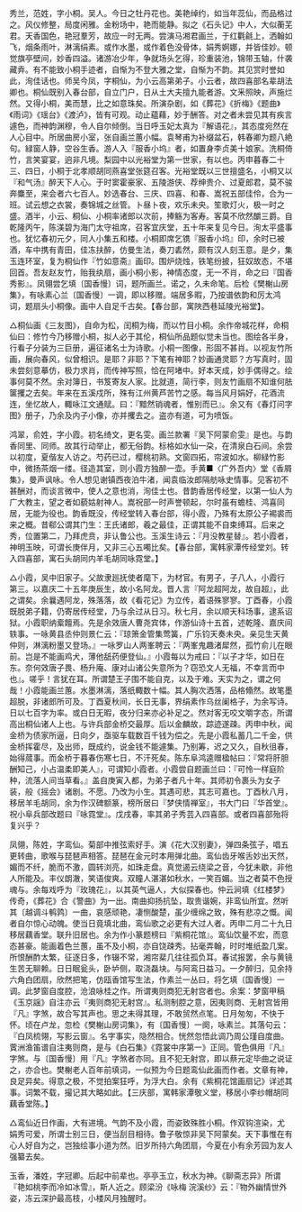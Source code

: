 <!-- { "loadSidebar": true } -->
秀兰，范姓，字小桐。吴人。今日之牡丹花也。美艳绰约，如当年蕊仙，而品格过之。风仪修整，局度闲雅。金粉场中，艳而能静。拟之《石头记》中人，大似蘅芜君。天香国色，艳冠羣芳，故应一时无两。尝演马湘君画兰，于红氍毹上，洒翰如飞，烟条雨叶，淋漓绢素。或作水墨，或作着色没骨体，娟秀婀娜，并皆佳妙。顿觉旗亭壁间，妙香四溢。诸游冶少年，争就场头乞得，珍重装池，锦带玉轴，什袭藏弆。有不能致小桐手迹者，自惭为不登大雅之堂，自惭为不韵。其见赏时誉如此，洵佳话也。师吴今凤，字桐仙，为小云高第弟子。小云者，故四喜部名辈胡法卿也。桐仙既别入春台部，自立门户，日从土大夫擅九能者游。文釆照映，声施烂然。又得小桐，美而慧，比之如意珠矣。所演杂剧，如《葬花》《折梅》《题曲》《雨词》《瑶台》《渡泸》，皆有可观。动止藴藉，妙于酬答。对之者未尝见其有疾言遽色，而神韵渊穆，令人自尔倾倒。当日呼玉妃太真为『解语花』，其态度宛然在人心目中。所居曲房小室，张自画兰蕙小幅。袁琴甫为补缀盆石，韩春卿为题八絶句。緑窗人静，空谷生香。游人入『服香小坞』者，如置身李贞美十娘家。洗桐倚竹，言笑宴宴，逈非凡境。梨园中以光裕堂为第一世家，有以也。丙申暮春二十三、四日，小桐于北孝顺胡同燕喜堂张筵召客。光裕堂既以三世擅盛名，小桐又以『和气汤』醉天下人心。于时窦霍豪家、五陵游侠、荐绅贵介、过夏郎君，莫不骏奔麋至，来会者六七百人。妙选春台、三庆、四喜、和春、嵩祝五部佳伶，合为一班。试云想之衣裳，奏锦城之丝管。卜昼卜夜，欢乐未央。笙歌灯火，极一时之盛。酒半，小云、桐仙、小桐率诸郎以次前，捧觞为客寿。客莫不欣然釂三爵。自乾隆丙午，陈渼碧为海门太守祖席，召客宜庆堂，五十年来复见今日。洵太平盛事也。犹忆春初元夕，同人小集五和楼。小桐即席乞镌『服香小坞』印，余时已被酒，车中携有青田，佳冻扶醉，仿曼生法，奏刀砉然，颇有汉人刻玉意。是夕，集玉连环室，复为桐仙作『竹如意斋』画印。围炉烧烛，铁笔纷披，狂奴故态，不堪回首。吾友赵友竹，贻我纨扇，画小桐小影，神情态度，无一不肖，命之曰『国香秀影』。凤翎尝乞填〔国香慢〕词，题所画兰。诺之，久未命笔。后检《樊榭山房集》，有咏素心兰〔国香慢〕一调，即以移赠。端居多暇，乃按谱依韵和厉太鸿词，题扇头小桐像。画中人自足千古矣。【春台部，寓陜西巷延陵光裕堂】。

△桐仙画《三友图》，自命为松，闰桐为梅，而以竹目小桐。余作帝城花样，命桐仙曰：修竹今乃移赠小桐，拟人必于其伦，桐仙所品题似觉未当也。图绘各半身，行看子分装为三巨册，遍征诸名士为诗歌。小桐一图像，形固不甚肖。以视友竹所画，展向春风，似曾相识。是耶？非耶？下笔有神耶？妙画通灵耶？方写真时，固未尝刻意摹仿，极力求肖，而传神写照，恰在阿堵中。好本天成，妙手偶得之。绘事何莫不然。余对簿日，书笈寄友人家。比就道，简行李，则友竹画扇不知谁何胠箧攫之去矣。年来在五溪戍所，殊有江州黄芦苦竹之感。每当风月娟好，花酒流连，坐忆故人，輙咏江文通赋。曰：『黯然销魂者，惟别而已』。余又有《春灯问字图》册子，乃余及内子小像，亦并攫去之。盗亦有道，可为喷饭。


鸿翠，俞姓，字小霞。初名绮文，更名雯。画兰款署『吴下阿蒙俞雯』是也。与韵香同里、同师。故其行动举止，都无俗韵。标格如水仙一朶，在清泉白石间。余尝以初度，夏偕友人访之。芍药已过，樱桃初熟。文窗四拓，帘波如水。柳緑竹影中，微扬茶烟一缕。径造其室，则小霞方独醉一壶。手黄■〈广外吾内〉堂《香屑集》，曼声讽咏。令人想见谢镇西夜泊牛渚，闻袁临汝郎隔舫咏史情事。见客初不甚酬对，而谈言微中，使人之意也消，洵佳士也。昔韵香居传经堂，以第一仙人为广大教主，望之者如藐姑射神人。嵩祝部一时声誉顿起，尔时虽有蟾桂、鸿喜同居，无能为役也。韵香既没，传经堂转入春台部，得小霞，乃殊有太原公子裼裘而来之概。昔郗公谓其门生：王氏诸郎，羲之最佳，正谓其能不自束缚耳。后来之秀，位置第二，乃拜虎贲，非认鲁公也。玉溪生诗云：『月没教星替』。若小霞者，神明玉映，可谓长庚伴月，又非三心五噣比矣。【春台部，寓韩家潭传经堂刘。转入四喜部，寓石头胡同内羊毛胡同咏霓堂。】

△小霞，吴中旧家子。父故隶廵抚使者麾下，为材官。有男子，子八人，小霞行第三。以嘉庆二十五年庚辰生，故小名阿龙。晋人言『阿龙超阿龙，故自超』，此之谓矣。余曩遇阿龙，殊落落，故《看花记》为立传，着语殊寥寥。丁酉春，小霞既脱弟子籍，仍寄居传经堂，乃与余过从日习。秋七月，余以顺天科场事，逮系诏狱。小霞职纳槖饘焉。先是余效唐人曹尧宾体，作游仙诗十五首，述乾隆、嘉庆间轶事。一咏黄县丞仲则景仁云：『琼箫金管集莺簧，广乐钧天奏未央。亲见生天黄仲则，淋漓粉墨又登场。』一咏罗山人两峯聘云：『两峯鬼趣渚犀然，孤竹俞儿在眼前。岂是不能画鸡犬，薄他舐药便登仙。』小霞每以为戒曰：『以子才华，如日在东。奈何效唐子畏、杨升庵、康对山诸公失意所为？窃恐文人无福，不幸言而中也』。嗟乎！言犹在耳。所谓楚王子围不能自克，以及于难。天实为之，谓之何哉！小霞能画兰蕙。水墨淋漓，落纸輙数十幅。其人胸次洒落，品格翛然。故笔墨超脱，非诸郎所可及。丁酉夏秋间，长日无事，界绢素作乌丝阑格子，为余写诗。日以七百字为率。或白日无暇，夜分归来亦必补足之。然对客无咬文嚼字态，所谓高出桐仙诸人上也。与许兵部金桥交最厚。后以金麟故，踪迹遂疎。丙申中秋，闻金桥为债家所逼，日向夕，亟驱车载数百千钱为偿之。先是小霞私蓄几二千金，供金桥挥霍尽，及出师，既成约，说金钱不能遽集。乃别筹，迟之又久，自秋徂春，始得蒇事。而金桥于暮春伤寒七日，不汗死矣。陈东阜鸿逵赠楹帖曰：『常将肝胆酬知己，小占温柔即美人』，可谓知小霞者。小霞尝自题画兰曰：『可怜一样庭阶种，流落人间当草看。』盖自庚寅入都，为弟子者凡十年。其师初令裹头为女子装，般《摇会》诸剧。不愿。乃改为小生。其遇可悲，其志可嘉也。丁酉秋八月，移居羊毛胡同，余为作汉碑额篆，榜所居曰『梦侠情禅室』，书大门曰『华首堂』。祝小阜兵部改题曰『咏霓堂』。戊戌春，率其弟子秀芸入四喜部。或者四喜部殆将复兴乎？


凤翎，陈姓，字鸾仙。菊部中推弦索好手。演《花大汉别妻》，弹四条弦子，唱五更转曲，歌喉与琵琶声相答。琵琶在金元时本用弹北曲。鸾仙齿牙喉舌妙出天然，媚而不纤，脆而不激，圆转浏亮，如珠走盘。真觉遏云绕梁之音，今犹未歇，非他人所能及。丰仪朗澈，笑语俊爽。双瞳人湛湛如秋水，一笑百媚。当之者莫不色授魂与。余每戏呼为『玫瑰花』，以其英气逼人，大似探春也。仲云涧填《红楼梦》传奇，《葬花》合《警曲》为一出。南曲抑扬抗坠，取贵谐婉，非鸾仙所宜。然听其〔越调斗鹌鹑〕一曲，哀感顽艳，凄恻酸楚，虽少缠绵之致，殊有悲凉之慨。闻者自尔惊心动魄。使当日竟填北曲，鸾仙歌之必更有大过人者。丙申二月二十九日移居藕香堂。联升旧居也。余为作小篆题榜曰『紫桐花馆』。鸾仙饮量不宏，而意态甚豪。能画着色兰蕙，虽不及小桐，亦自饶疎秀。拈毫弄翰，时时堆纸盈几案。所恨酬酢太繁，征逐日多，作辍不常，湘帘棐几往往孤负耳。春试报罢，余与黄镜生苦无聊赖。日日眠瓮头，卧垆侧，取浇磊块。与阿鸾日益习。一夕醉归，见余持六角白团扇，欣然把笔，仿瓯香馆写生法，作素兰一丛曰，将乞填〔国香慢〕一调。此梦窗自度腔，沧浪咏桂之作。所谓夷则商犯无射宫者也。余案：梦窗甲稿《玉京謡》自注亦云『夷则商犯无射宫』。私测制腔之意，因夷则商、无射宫皆用『凡』字煞，故合写其声也。思之未得其理，不敢贸然点笔。日月匆匆，不快于怀。顷在卢龙，忽检《樊榭山房词集》，有〔国香慢〕一阕，咏素兰。其落句云：『白凤梳翎，写影云窗』。名字事实，隐然相合。恍然忽悟此调乃周公瑾自度曲。薲洲渔笛谱自注夷则商，是与《白石集》《霓裳中序第一》正同。管色俱用『凡』字煞。与〔国香慢〕用『凡』字煞者亦同。且不犯无射宫，即以蔡元定毕曲之说证之，亦合也。樊榭老人百年前填词，一似预为今日题鸾仙此画而作者。文章有神，良足异矣。得意之极，不觉拍案狂呼，为浮大白。余有《紫桐花馆画扇记》详述其事。词繁不载，撮记其大略如此。【三庆部，寓韩家潭敬义堂，移居小李纱帽胡同藕香堂陈。】

△鸾仙近日作画，大有进境。气韵不及小霞，而姿致殊胜小桐。作双钩渲染，尤娟秀可爱，所谓士别三日，便当刮目相待。鲁子敬惊非吴下阿蒙矣。天下事惟在有心人好自为之，岂独绘事小道为然。旧岁所持六角团扇，今夏在小有余芳园为友人强纂去矣。


玉香，潘姓，字冠卿。后起中前辈也。亭亭玉立，秋水为神。《聊斋志异》所谓『艳如桃李而冷如冰雪』，斯人近之。顾梁汾《咏梅 浣溪纱》云：『物外幽情世外姿，冻云深护最高枝，小楼风月独醒时。

